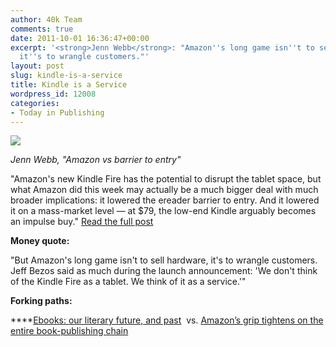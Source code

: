 ```yaml
---
author: 40k Team
comments: true
date: 2011-10-01 16:36:47+00:00
excerpt: '<strong>Jenn Webb</strong>: "Amazon''s long game isn''t to sell hardware,
  it''s to wrangle customers."'
layout: post
slug: kindle-is-a-service
title: Kindle is a Service
wordpress_id: 12008
categories:
- Today in Publishing
---
```


![](http://www.40kbooks.com/wp-content/uploads/Publishing1.jpg)

_Jenn Webb, "Amazon vs barrier to entry"_

"Amazon's new Kindle Fire has the potential to disrupt the tablet space, but what Amazon did this week may actually be a much bigger deal with much broader implications: it lowered the ereader barrier to entry. And it lowered it on a mass-market level — at $79, the low-end Kindle arguably becomes an impulse buy."
[Read the full post](http://radar.oreilly.com/2011/09/amazon-kindle-tablet-paper-map-newspapers.html)

**Money quote:**

"But Amazon's long game isn't to sell hardware, it's to wrangle customers. Jeff Bezos said as much during the launch announcement: 'We don't think of the Kindle Fire as a tablet. We think of it as a service.'"

**Forking paths:**

****[Ebooks: our literary future, and past](http://t.co/bot2wugy)  vs. [Amazon’s grip tightens on the entire book-publishing chain](http://ow.ly/6GmZe)

